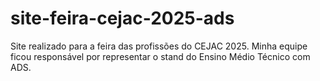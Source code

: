 # site-feira-cejac-2025-ads
Site realizado para a feira das profissões do CEJAC 2025. Minha equipe ficou responsável por representar o stand do Ensino Médio Técnico com ADS.
